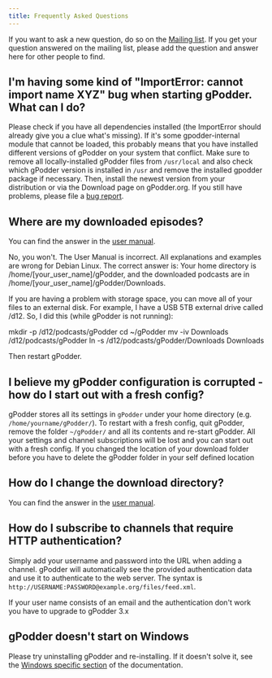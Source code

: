 ```yaml
---
title: Frequently Asked Questions
---
```


If you want to ask a new question, do so on the [Mailing list](mailing-list.md). If you get
your question answered on the mailing list, please add the question and
answer here for other people to find.

I'm having some kind of "ImportError: cannot import name XYZ" bug when starting gPodder. What can I do?
-------------------------------------------------------------------------------------------------------

Please check if you have all dependencies installed (the ImportError
should already give you a clue what's missing). If it's some
gpodder-internal module that cannot be loaded, this probably means that
you have installed different versions of gPodder on your system that
conflict. Make sure to remove all locally-installed gPodder files from
`/usr/local` and also check which gPodder version is installed in `/usr`
and remove the installed gpodder package if necessary. Then, install the
newest version from your distribution or via the Download page on
gPodder.org. If you still have problems, please file a [bug report](https://github.com/gpodder/gpodder/issues).

Where are my downloaded episodes?
------------------------------

You can find the answer in the [user manual](user-manual.html#gpodder-home-folder-and-download-location).

No, you won't.  The User Manual is incorrect.  All explanations and examples are wrong for Debian Linux.
The correct answer is: Your home directory is /home/[your_user_name]/gPodder, and the downloaded podcasts
are in /home/[your_user_name]/gPodder/Downloads.

If you are having a problem with storage space, you can move all of your files to an external disk.
For example, I have a USB 5TB external drive called /d12. So, I did this (while gPodder is not running):

mkdir -p /d12/podcasts/gPodder
cd ~/gPodder
mv -iv Downloads /d12/podcasts/gPodder
ln -s /d12/podcasts/gPodder/Downloads Downloads

Then restart gPodder.

I believe my gPodder configuration is corrupted - how do I start out with a fresh config?
--------------------------------------------------------------------------------

gPodder stores all its settings in `gPodder` under your home directory
(e.g. `/home/yourname/gPodder/`). To restart with a fresh config, quit
gPodder, remove the folder `~/gPodder/` and all its contents and
re-start gPodder. All your settings and channel subscriptions will be
lost and you can start out with a fresh config. If you changed the
location of your download folder before you have to delete the gPodder
folder in your self defined location

How do I change the download directory?
-----------------------------------

You can find the answer in the [user manual](user-manual.html#changing-the-downloads-folder-location-and-the-gpodder-home-folder).

How do I subscribe to channels that require HTTP authentication?
----------------------------------------------------------------

Simply add your username and password into the URL when adding a
channel. gPodder will automatically see the provided authentication data
and use it to authenticate to the web server. The syntax is
`http://USERNAME:PASSWORD@example.org/files/feed.xml`.

If your user name consists of an email and the authentication don't work
you have to upgrade to gPodder 3.x

gPodder doesn't start on Windows
--------------------------------------------------------------

Please try uninstalling gPodder and re-installing. If it doesn't solve it,
see the [Windows specific section](windows.md) of the documentation.
